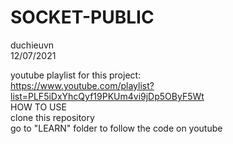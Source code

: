 # SOCKET-PUBLIC

duchieuvn  
12/07/2021  

youtube playlist for this project:   
https://www.youtube.com/playlist?list=PLF5iDxYhcQyf19PKUm4vi9jDp5OByF5Wt  
HOW TO USE  
clone this repository  
go to "LEARN" folder to follow the code on youtube  

